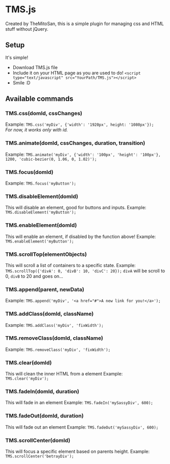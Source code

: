 # TMS.js
Created by TheMitoSan, this is a simple plugin for managing css and HTML stuff without jQuery.

## Setup
It's simple!
- Download TMS.js file
- Include it on your HTML page as you are used to do! `<script type="text/javascript" src="YourPath/TMS.js"></script>`
- Smile :D

## Available commands

### TMS.css(domId, cssChanges)
Example: ```TMS.css('myDiv', {'width': '1920px', height: '1080px'});```<br>
<i>For now, it works only with id.</i>

### TMS.animate(domId, cssChanges, duration, transition)
Example: ```TMS.animate('myDiv', {'width': '100px', 'height': '100px'}, 1200, 'cubic-bezier(0, 1.06, 0, 1.02)');```

### TMS.focus(domId)
Example: ```TMS.focus('myButton');```

### TMS.disableElement(domId)
This will disable an element, good for buttons and inputs.
Example: ```TMS.disableElement('myButton');```

### TMS.enableElement(domId)
This will enable an element, if disabled by the function above!
Example: ```TMS.enableElement('myButton');```

### TMS.scrollTop(elementObjects)
This will scroll a list of containers to a specific state.
Example: ```TMS.scrollTop({'divA': 0, 'divB': 10, 'divC': 20});```
`divA` will be scroll to 0, `divB` to 20 and goes on...

### TMS.append(parent, newData)
Example: ```TMS.append('myDiv', '<a href="#">A new link for you!</a>');```

### TMS.addClass(domId, className)
Example: ```TMS.addClass('myDiv', 'fixWidth');```

### TMS.removeClass(domId, className)
Example: ```TMS.removeClass('myDiv', 'fixWidth');```

### TMS.clear(domId)
This will clean the inner HTML from a element
Example: ```TMS.clear('myDiv');```

### TMS.fadeIn(domId, duration)
This will fade in an element
Example: ```TMS.fadeIn('mySassyDiv', 600);```

### TMS.fadeOut(domId, duration)
This will fade out an element
Example: ```TMS.fadeOut('mySassyDiv', 600);```

### TMS.scrollCenter(domId)
This will focus a specific element based on parents height.
Example: ```TMS.scrollCenter('betrayDiv');```
